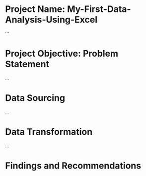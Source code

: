 # Project Name: My-First-Data-Analysis-Using-Excel


'''
# Project Objective: Problem Statement


...
# Data Sourcing


...
# Data Transformation


...
# Findings and Recommendations
